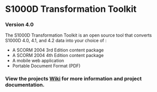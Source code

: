 # S1000D Transformation Toolkit
### Version 4.0

The S1000D Transformation Toolkit is an open source tool that converts S1000D
4.0, 4.1, and 4.2 data into your choice of  :
* A SCORM 2004 3rd Edition content package
* A SCORM 2004 4th Edition content package
* A mobile web application
* Portable Document Format (PDF)

### View the projects **[Wiki](../../wikis/home)** for more information and project documentation. 
